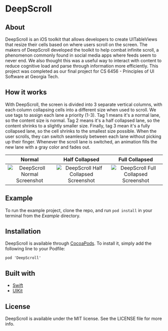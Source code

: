 # DeepScroll

## About

DeepScroll is an iOS toolkit that allows developers to create UITableViews that resize their cells based on where users scroll on the screen. The makers of DeepScroll developed the toolkit to help combat infinite scroll, a phenomenon commonly found in social media apps where feeds seem to never end. We also thought this was a useful way to interact with content to reduce cognitive load and parse through information more efficiently. This project was completed as our final project for CS 6456 - Principles of UI Software at Georgia Tech.

## How it works

With DeepScroll, the screen is divided into 3 separate vertical columns, with each column collapsing cells into a different size when used to scroll. We use tags to assign each lane a priority (1-3). Tag 1 means it's a normal lane, so the content size is normal. Tag 2 means it's a half collapsed lane, so the content shrinks to a slightly smaller size. Finally, tag 3 mean it's a fully collapsed lane, so the cell shrinks to the smallest size possible. When the user scrolls, they can switch seamlessly between each lane without picking up their finger. Whenever the scroll lane is switched, an animation fills the new lane with a gray color and fades out.

| Normal | Half Collapsed | Full Collapsed |
| :---: | :---: | :---: |
| ![DeepScroll Normal Screenshot][normal-screenshot] | ![DeepScroll Half Collapsed Screenshot][half-collapsed-screenshot] | ![DeepScroll Full Collapsed Screenshot][full-collapsed-screenshot] |

## Example

To run the example project, clone the repo, and run `pod install` in your terminal from the *Example* directory.

## Installation

DeepScroll is available through [CocoaPods](https://cocoapods.org). To install
it, simply add the following line to your Podfile:

``` pod 'DeepScroll' ```

## Built with

* [Swift](https://swift.org)
* [UIKit](https://developer.apple.com/documentation/uikit)

## License

DeepScroll is available under the MIT license. See the LICENSE file for more info.

[normal-screenshot]: Images/deepscroll-ss-1.png
[half-collapsed-screenshot]: Images/deepscroll-ss-2.png
[full-collapsed-screenshot]: Images/deepscroll-ss-3.png
